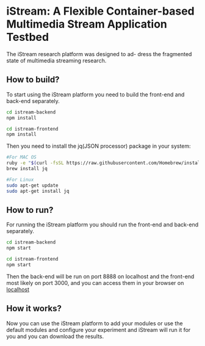 # iStream: A Flexible Container-based Multimedia Stream Application Testbed

The iStream research platform was designed to ad-
dress the fragmented state of multimedia streaming
research.

## How to build?

To start using the iStream platform you need to build the front-end and back-end separately.

```bash
cd istream-backend
npm install
```


```bash
cd istream-frontend
npm install
```

Then you need to install the jq(JSON processor) package in your system:
```bash
#For MAC OS
ruby -e "$(curl -fsSL https://raw.githubusercontent.com/Homebrew/install/master/install)" < /dev/null 2> /dev/null
brew install jq

#For Linux
sudo apt-get update
sudo apt-get install jq
```

## How to run?

For running the iStream platform you should run the front-end and back-end separately.

```bash
cd istream-backend
npm start
```

```bash
cd istream-frontend
npm start
```

Then the back-end will be run on port 8888 on localhost and the front-end most likely on port 3000, and you can access them in your browser on [localhost](http://localhost:3000)

## How it works?

Now you can use the iStream platform to add your modules or use the default modules and configure your experiment and iStream will run it for you and you can download the results.